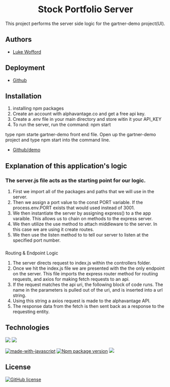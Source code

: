 <h1 align="center">Stock Portfolio Server</h1>

<p align="left">This project performs the server side logic for the gartner-demo project(UI). </p>


## Authors
- [Luke Wofford](https://github.com/woffordlm)

## Deployment

- [Github](https://github.com/woffordlm/gartnerDemo)

## Installation

1. installing npm packages
2. Create an account with alphavantage.co and get a free api key. 
3. Create a .env file in your main directory and store witin it your API_KEY
4. To run the server, run the command: npm start




type npm starte gartner-demo front end file. Open up the gartner-demo project and type npm start into the command line.</p>

- [Github/demo](https://github.com/woffordlm/gartnerDemo)

## Explanation of this application's logic

<h3>The server.js file acts as the starting point for our logic.</h3> 

1. First we import all of the packages and paths that we will use in the server. 
2. Then we assign a port value to the const PORT variable. If the process.env.PORT exists that would used instead of 3001.
3. We then instantiate the server by assigning express() to a the app varaible. This allows us to chain on methods to the express server.
4. We then utilize the use method to attach middleware to the server. In this case we are using it create routes. 
5. We then use the listen method to to tell our server to listen at the specified port number. 

<h3></h3>Routing & Endpoint Logic 

1. The server directs request to index.js within the controllers folder.
2. Once we hit the index.js file we are presented with the the only endpoint on the server. This file imports the express router method for routiing requests, and axios for making fetch requests to an api. 
3. If the request matches the api uri, the following block of code runs. The name in the parameters is pulled out of the uri, and is inserted into a url string.
4. Using this string a axios request is made to the alphavantage API.
5. The response data from the fetch is then sent back as a response to the requesting entity.  



## Technologies

<img src="https://img.shields.io/badge/Node.js-43853D?style=for-the-badge&logo=node.js&logoColor=white">
<img src="https://img.shields.io/badge/Express.js-404D59?style=for-the-badge">

<br>

[![made-with-javascript](https://img.shields.io/badge/Made%20with-JavaScript-1f425f.svg)](https://www.javascript.com)
[![Npm package version](https://badgen.net/npm/v/express)](https://npmjs.com/package/express)
<img src="https://img.shields.io/badge/Made%20for-VSCode-1f425f.svg">




## License

[![GitHub license](https://img.shields.io/github/license/Naereen/StrapDown.js.svg)](https://github.com/Naereen/StrapDown.js/blob/master/LICENSE)